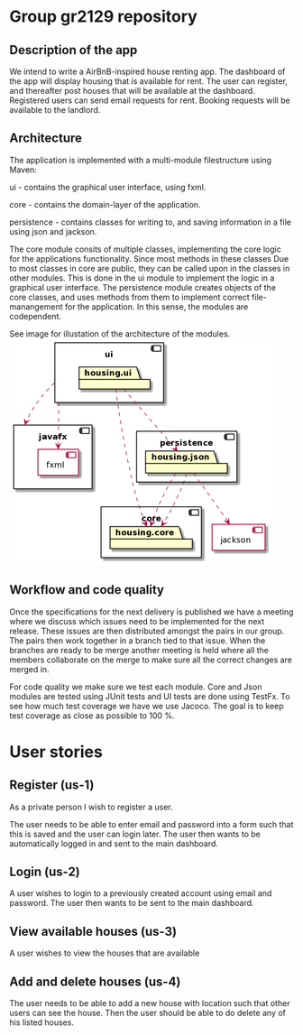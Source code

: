 # Group gr2129 repository

## Description of the app

We intend to write a AirBnB-inspired house renting app.
The dashboard of the app will display housing that is available for rent.
The user can register, and thereafter post houses that will be available at the dashboard.
Registered users can send email requests for rent.
Booking requests will be available to the landlord.

## Architecture

The application is implemented with a multi-module filestructure using Maven:

ui - contains the graphical user interface, using fxml.

core - contains the domain-layer of the application.

persistence - contains classes for writing to, and saving information in a file using json and jackson.

The core module consits of multiple classes, implementing the core logic for the applications functionality. Since most methods in these classes Due to most classes in core are public, they can be called upon in the classes in other modules. This is done in the ui module to implement the logic in a graphical user interface. The persistence module creates objects of the core classes, and uses methods from them to implement correct file-manangement for the application. In this sense, the modules are codependent.

See image for illustation of the architecture of the modules.  
![diagram](diagram.png)

## Workflow and code quality

Once the specifications for the next delivery is published we have a meeting where we discuss which issues need to be implemented for the next release. These issues are then distributed amongst the pairs in our group. The pairs then work together in a branch tied to that issue. When the branches are ready to be merge another meeting is held where all the members collaborate on the merge to make sure all the correct changes are merged in.

For code quality we make sure we test each module. Core and Json modules are tested using JUnit tests and UI tests are done using TestFx. To see how much test coverage we have we use Jacoco. The goal is to keep test coverage as close as possible to 100 %.

# User stories

## Register (us-1)

As a private person I wish to register a user.

The user needs to be able to enter email and password into a form such that this is saved
and the user can login later. The user then wants to be automatically logged in and sent
to the main dashboard.

## Login (us-2)

A user wishes to login to a previously created account using email and password.
The user then wants to be sent to the main dashboard.

## View available houses (us-3)

A user wishes to view the houses that are available

## Add and delete houses (us-4)

The user needs to be able to add a new house with location such that other users can see the house.
Then the user should be able to do delete any of his listed houses.
